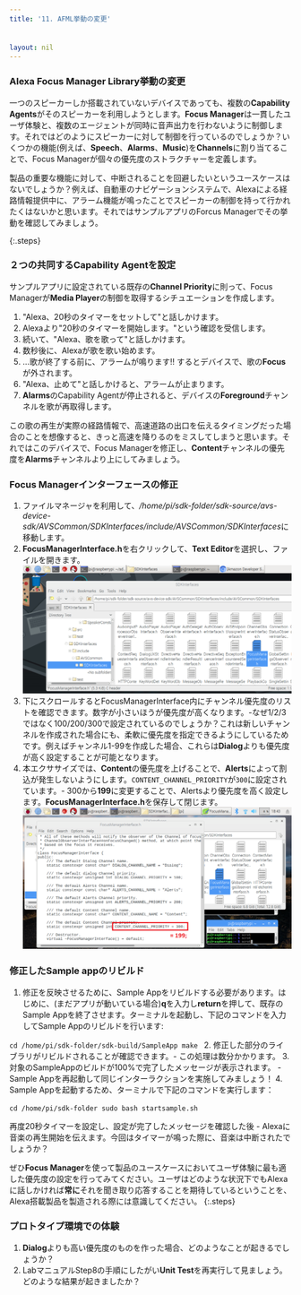 ```yaml
---
title: '11. AFML挙動の変更'


layout: nil
---
```


### Alexa Focus Manager Library挙動の変更
一つのスピーカーしか搭載されていないデバイスであっても、複数の**Capability Agents**がそのスピーカーを利用しようとします。**Focus Manager**は一貫したユーザ体験と、複数のエージェントが同時に音声出力を行わないように制御します。それではどのようにスピーカーに対して制御を行っているのでしょうか？いくつかの機能(例えば、**Speech**、**Alarms**、**Music**)を**Channels**に割り当てることで、Focus Managerが個々の優先度のストラクチャーを定義します。

製品の重要な機能に対して、中断されることを回避したいというユースケースはないでしょうか？例えば、自動車のナビゲーションシステムで、Alexaによる経路情報提供中に、アラーム機能が鳴ったことでスピーカーの制御を持って行かれたくはないかと思います。それではサンプルアプリのForcus Managerでその挙動を確認してみましょう。

{:.steps}
### ２つの共同するCapability Agentを設定

サンプルアプリに設定されている既存の**Channel Priority**に則って、Focus Managerが**Media Player**の制御を取得するシチュエーションを作成します。

1. "Alexa、20秒のタイマーをセットして"と話しかけます。
2. Alexaより"20秒のタイマーを開始します。"という確認を受信します。
3. 続いて、"Alexa、歌を歌って"と話しかけます。
4. 数秒後に、Alexaが歌を歌い始めます。
5. ...歌が終了する前に、アラームが鳴ります!! するとデバイスで、歌の**Focus**が外されます。
6. "Alexa、止めて"と話しかけると、アラームが止まります。
7. **Alarms**のCapability Agentが停止されると、デバイスの**Foreground**チャンネルを歌が再取得します。

この歌の再生が実際の経路情報で、高速道路の出口を伝えるタイミングだった場合のことを想像すると、きっと高速を降りるのをミスしてしまうと思います。それではこのデバイスで、Focus Managerを修正し、**Content**チャンネルの優先度を**Alarms**チャンネルより上にしてみましょう。


### Focus Managerインターフェースの修正

1. ファイルマネージャを利用して、*/home/pi/sdk-folder/sdk-source/avs-device-sdk/AVSCommon/SDKInterfaces/include/AVSCommon/SDKInterfaces*に移動します。
2. **FocusManagerInterface.h**を右クリックして、**Text Editor**を選択し、ファイルを開きます。
![FM_location](../assets/IntelFocusManagerLocation.png)
3. 下にスクロールするとFocusManagerInterface内にチャンネル優先度のリストを確認できます。数字が小さいほうが優先度が高くなります。-なぜ1/2/3ではなく100/200/300で設定されているのでしょうか？これは新しいチャンネルを作成された場合にも、柔軟に優先度を指定できるようにしているためです。例えばチャンネル1-99を作成した場合、これらは**Dialog**よりも優先度が高く設定することが可能となります。
4. 本エクササイズでは、**Content**の優先度を上げることで、**Alerts**によって割込が発生しないようにします。`CONTENT_CHANNEL_PRIORITY`が`300`に設定されています。- 300から**199**に変更することで、Alertsより優先度を高く設定します。**FocusManagerInterface.h**を保存して閉じます。
![FM_mod](../assets/focusManager.png)
  


### 修正したSample appのリビルド

1. 修正を反映させるために、Sample Appをリビルドする必要があります。はじめに、(まだアプリが動いている場合)**q**を入力し**return**を押して、既存のSample Appを終了させます。ターミナルを起動し、下記のコマンドを入力してSample Appのリビルドを行います:

`cd /home/pi/sdk-folder/sdk-build/SampleApp
make
`
2. 修正した部分のライブラリがリビルドされることが確認できます。- この処理は数分かかります。
3. 対象のSampleAppのビルドが100%で完了したメッセージが表示されます。 - Sample Appを再起動して同じインターラクションを実施してみましょう！
4. Sample Appを起動するため、ターミナルで下記のコマンドを実行します：

`cd /home/pi/sdk-folder
sudo bash startsample.sh
`

再度20秒タイマーを設定し、設定が完了したメッセージを確認した後 - Alexaに音楽の再生開始を伝えます。今回はタイマーが鳴った際に、音楽は中断されたでしょうか？

ぜひ**Focus Manager**を使って製品のユースケースにおいてユーザ体験に最も適した優先度の設定を行ってみてください。ユーザはどのような状況下でもAlexaに話しかければ**常に**それを聞き取り応答することを期待しているということを、Alexa搭載製品を製造される際には意識してください。
{:.steps}

### プロトタイプ環境での体験
1. **Dialog**よりも高い優先度のものを作った場合、どのようなことが起きるでしょうか？
2. LabマニュアルStep8の手順にしたがい**Unit Test**を再実行して見ましょう。どのような結果が起きましたか？
